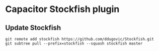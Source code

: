 # Capacitor Stockfish plugin


## Update Stockfish

```
git remote add stockfish https://github.com/ddugovic/Stockfish.git
git subtree pull --prefix=stockfish --squash stockfish master
```
